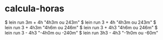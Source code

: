 # calcula-horas

$ lein run 3m + 4h
"4h3m ou 243m"
$ lein run 3 + 4h
"4h3m ou 243m"
$ lein run 3 + 4h3m
"4h6m ou 246m"
$ lein run 3 + 4h3
"4h6m ou 246m"
$ lein run 3 - 4h3
"-4h0m ou -240m"
$ lein run 3h3 - 4h3
"-1h0m ou -60m"

